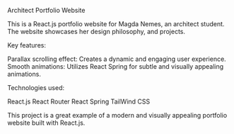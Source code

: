 Architect Portfolio Website

This is a React.js portfolio website for Magda Nemes, an architect student. The website showcases her design philosophy, and projects.

Key features:

Parallax scrolling effect: Creates a dynamic and engaging user experience.
Smooth animations: Utilizes React Spring for subtle and visually appealing animations.

Technologies used:

React.js
React Router
React Spring
TailWind CSS

This project is a great example of a modern and visually appealing portfolio website built with React.js.
